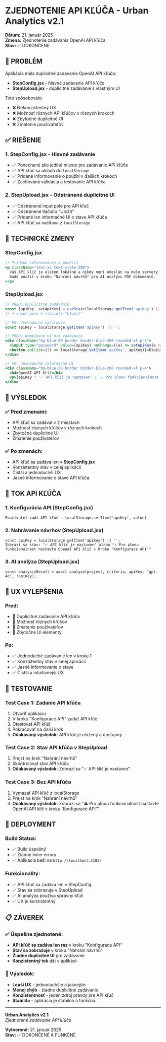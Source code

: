 # ZJEDNOTENIE API KĽÚČA - Urban Analytics v2.1

**Dátum:** 21. január 2025  
**Zmena:** Zjednotenie zadávania OpenAI API kľúča  
**Stav:** ✅ DOKONČENÉ

## 🎯 PROBLÉM

Aplikácia mala duplicitné zadávanie OpenAI API kľúča:
- **StepConfig.jsx** - hlavné zadávanie API kľúča
- **StepUpload.jsx** - duplicitné zadávanie s vlastným UI

Toto spôsobovalo:
- ❌ Nekonzistentný UX
- ❌ Možnosť rôznych API kľúčov v rôznych krokoch
- ❌ Zbytočné duplicitné UI
- ❌ Zmatenie používateľov

## ✅ RIEŠENIE

### 1. **StepConfig.jsx** - Hlavné zadávanie
- ✅ Ponechané ako jediné miesto pre zadávanie API kľúča
- ✅ API kľúč sa ukladá do `localStorage`
- ✅ Pridané informovanie o použití v ďalších krokoch
- ✅ Zachovaná validácia a testovanie API kľúča

### 2. **StepUpload.jsx** - Odstránené duplicitné UI
- ✅ Odstránené input pole pre API kľúč
- ✅ Odstránené tlačidlo "Uložit"
- ✅ Pridané len informačné UI o stave API kľúča
- ✅ API kľúč sa načítava z `localStorage`

## 🔧 TECHNICKÉ ZMENY

### StepConfig.jsx
```jsx
// Pridané informovanie o použití
<p className="text-xs text-slate-500">
  Váš API klíč je uložen lokálně a nikdy není odeslán na naše servery. 
  Bude použit v kroku "Nahrání návrhů" pro AI analýzu PDF dokumentů.
</p>
```

### StepUpload.jsx
```jsx
// PRED: Duplicitné zadávanie
const [apiKey, setApiKey] = useState(localStorage.getItem('apiKey') || '');
// + input pole + tlačidlo "Uložit"

// PO: Jednoduché načítanie
const apiKey = localStorage.getItem('apiKey') || '';

// PRED: Komplexné UI pre zadávanie
<div className="bg-blue-50 border border-blue-200 rounded-xl p-4">
  <input type="password" value={apiKey} onChange={(e) => setApiKey(e.target.value)} />
  <button onClick={() => localStorage.setItem('apiKey', apiKey)}>Uložit</button>
</div>

// PO: Jednoduché informačné UI
<div className="bg-blue-50 border border-blue-200 rounded-xl p-4">
  <h4>OpenAI API klíč</h4>
  <p>{apiKey ? '✅ API klíč je nastaven' : '⚠️ Pro plnou funkcionalnost nastavte OpenAI API klíč v kroku "Konfigurace API"'}</p>
</div>
```

## 🎯 VÝSLEDOK

### ✅ Pred zmenami:
- API kľúč sa zadával v 2 miestach
- Možnosť rôznych kľúčov v rôznych krokoch
- Zbytočné duplicitné UI
- Zmatenie používateľov

### ✅ Po zmenách:
- API kľúč sa zadáva len v **StepConfig.jsx**
- Konzistentný stav v celej aplikácii
- Čistší a jednoduchší UX
- Jasné informovanie o stave API kľúča

## 🔄 TOK API KĽÚČA

### 1. **Konfigurácia API** (StepConfig.jsx)
```
Používateľ zadá API kľúč → localStorage.setItem('apiKey', value)
```

### 2. **Nahrávanie návrhov** (StepUpload.jsx)
```
const apiKey = localStorage.getItem('apiKey') || '';
Zobrazí sa stav: "✅ API klíč je nastaven" alebo "⚠️ Pro plnou funkcionalnost nastavte OpenAI API klíč v kroku 'Konfigurace API'"
```

### 3. **AI analýza** (StepUpload.jsx)
```
const analysisResult = await analyze(project, criteria, apiKey, 'gpt-4o', !apiKey);
```

## 📱 UX VYLEPŠENIA

### Pred:
- 🔴 Duplicitné zadávanie API kľúča
- 🔴 Možnosť rôznych kľúčov
- 🔴 Zmatenie používateľov
- 🔴 Zbytočné UI elementy

### Po:
- ✅ Jednoduché zadávanie len v kroku 1
- ✅ Konzistentný stav v celej aplikácii
- ✅ Jasné informovanie o stave
- ✅ Čistší a intuitívnejší UX

## 🧪 TESTOVANIE

### Test Case 1: Zadanie API kľúča
1. Otvoriť aplikáciu
2. V kroku "Konfigurace API" zadať API kľúč
3. Otestovať API kľúč
4. Pokračovať na ďalší krok
5. **Očakávaný výsledok:** API kľúč je uložený a dostupný

### Test Case 2: Stav API kľúča v StepUpload
1. Prejsť na krok "Nahrání návrhů"
2. Skontrolovať stav API kľúča
3. **Očakávaný výsledok:** Zobrazí sa "✅ API klíč je nastaven"

### Test Case 3: Bez API kľúča
1. Vymazať API kľúč z localStorage
2. Prejsť na krok "Nahrání návrhů"
3. **Očakávaný výsledok:** Zobrazí sa "⚠️ Pro plnou funkcionalnost nastavte OpenAI API klíč v kroku 'Konfigurace API'"

## 🚀 DEPLOYMENT

### Build Status:
- ✅ Build úspešný
- ✅ Žiadne linter errors
- ✅ Aplikácia beží na `http://localhost:5183/`

### Funkcionality:
- ✅ API kľúč sa zadáva len v StepConfig
- ✅ Stav sa zobrazuje v StepUpload
- ✅ AI analýza používa správny kľúč
- ✅ UX je konzistentný

## 📋 ZÁVEREK

### ✅ Úspešne zjednotené:
- **API kľúč sa zadáva len raz** v kroku "Konfigurace API"
- **Stav sa zobrazuje** v kroku "Nahrání návrhů"
- **Žiadne duplicitné UI** pre zadávanie
- **Konzistentný tok** dát v aplikácii

### 🎯 Výsledok:
- **Lepší UX** - jednoduchšie a jasnejšie
- **Menej chýb** - žiadne duplicitné zadávanie
- **Konzistentnosť** - jeden zdroj pravdy pre API kľúč
- **Stabilita** - aplikácia je stabilná a funkčná

---

**Urban Analytics v2.1**  
*Zjednotené zadávanie API kľúča*

**Vytvorené:** 21. január 2025  
**Stav:** ✅ DOKONČENÉ A FUNKČNÉ


